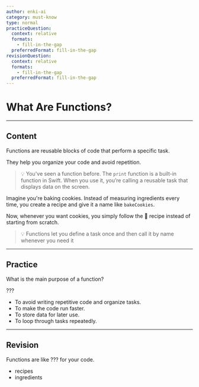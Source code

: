 ```yaml
---
author: enki-ai
category: must-know
type: normal
practiceQuestion:
  context: relative
  formats:
    - fill-in-the-gap
  preferredFormat: fill-in-the-gap
revisionQuestion:
  context: relative
  formats:
    - fill-in-the-gap
  preferredFormat: fill-in-the-gap
---
```


# What Are Functions?

---
## Content

Functions are reusable blocks of code that perform a specific task.

They help you organize your code and avoid repetition.

> 💡 You've seen a function before. The `print` function is a built-in function in Swift. When you use it, you’re calling a reusable task that displays data on the screen.

Imagine you're baking cookies. Instead of measuring ingredients every time, you create a recipe and give it a name like `bakeCookies`.

Now, whenever you want cookies, you simply follow the 🍪 recipe instead of starting from scratch.

> 💡 Functions let you define a task once and then call it by name whenever you need it

---
## Practice

What is the main purpose of a function?

???

- To avoid writing repetitive code and organize tasks.
- To make the code run faster.
- To store data for later use.
- To loop through tasks repeatedly.

---
## Revision

Functions are like ??? for your code.

- recipes
- ingredients
